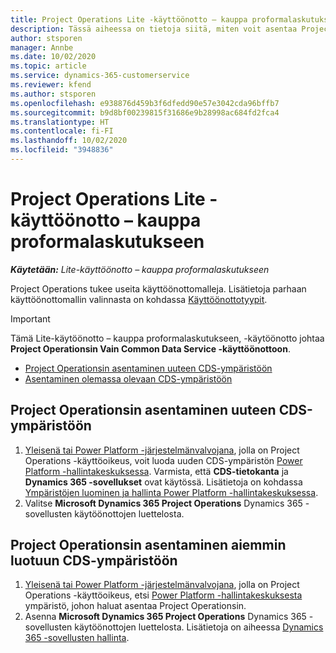 ```yaml
---
title: Project Operations Lite -käyttöönotto – kauppa proformalaskutukseen
description: Tässä aiheessa on tietoja siitä, miten voit asentaa Project Operationsin lite – kauppa proformalaskutukseen -käyttöönoton.
author: stsporen
manager: Annbe
ms.date: 10/02/2020
ms.topic: article
ms.service: dynamics-365-customerservice
ms.reviewer: kfend
ms.author: stsporen
ms.openlocfilehash: e938876d459b3f6dfedd90e57e3042cda96bffb7
ms.sourcegitcommit: b9d8bf00239815f31686e9b28998ac684fd2fca4
ms.translationtype: HT
ms.contentlocale: fi-FI
ms.lasthandoff: 10/02/2020
ms.locfileid: "3948836"
---
```

# <a name="deploy-project-operations-lite-deployment--deal-to-proforma-invoicing"></a>Project Operations Lite -käyttöönotto – kauppa proformalaskutukseen

_**Käytetään:** Lite-käyttöönotto – kauppa proformalaskutukseen_

Project Operations tukee useita käyttöönottomalleja. Lisätietoja parhaan käyttöönottomallin valinnasta on kohdassa [Käyttöönottotyypit](determine-deployment-type.md).


> [!IMPORTANT]
> Tämä Lite-käytöönotto – kauppa proformalaskutukseen, -käytöönotto johtaa **Project Operationsin Vain Common Data Service -käyttöönottoon**.

- [Project Operationsin asentaminen uuteen CDS-ympäristöön](#new)
- [Asentaminen olemassa olevaan CDS-ympäristöön](#existing)



## <a name="install-project-operations-to-a-new-cds-environment"></a><a name="new"></a>Project Operationsin asentaminen uuteen CDS-ympäristöön

1. [Yleisenä tai Power Platform -järjestelmänvalvojana](https://docs.microsoft.com/power-platform/admin/global-service-administrators-can-administer-without-license), jolla on Project Operations -käyttöoikeus, voit luoda uuden CDS-ympäristön [Power Platform -hallintakeskuksessa](https://admin.powerplatform.com). Varmista, että **CDS-tietokanta** ja **Dynamics 365 -sovellukset** ovat käytössä. Lisätietoja on kohdassa [Ympäristöjen luominen ja hallinta Power Platform -hallintakeskuksessa](https://docs.microsoft.com/power-platform/admin/create-environment#create-an-environment-in-the-power-platform-admin-center).
2. Valitse **Microsoft Dynamics 365 Project Operations** Dynamics 365 -sovellusten käytöönottojen luettelosta.


## <a name="install-project-operations-to-an-existing-cds-environment"></a><a name="existing"></a>Project Operationsin asentaminen aiemmin luotuun CDS-ympäristöön

1. [Yleisenä tai Power Platform -järjestelmänvalvojana](https://docs.microsoft.com/power-platform/admin/global-service-administrators-can-administer-without-license), jolla on Project Operations -käyttöoikeus, etsi [Power Platform -hallintakeskuksesta](https://admin.powerplatform.com) ympäristö, johon haluat asentaa Project Operationsin.
2. Asenna **Microsoft Dynamics 365 Project Operations** Dynamics 365 -sovellusten käytöönottojen luettelosta. Lisätietoja on aiheessa [Dynamics 365 -sovellusten hallinta](https://docs.microsoft.com/power-platform/admin/manage-apps).


